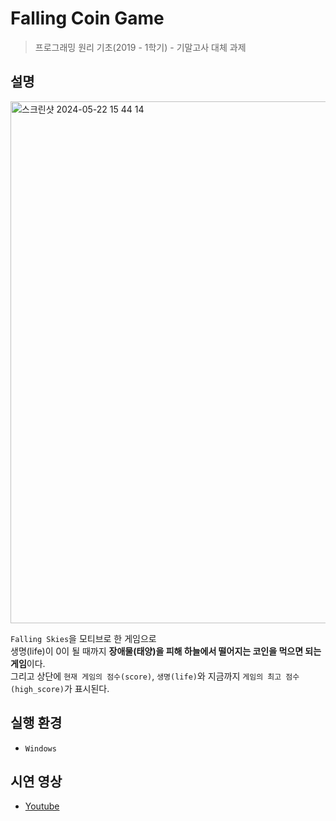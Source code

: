 # Falling Coin Game

> 프로그래밍 원리 기초(2019 - 1학기) - 기말고사 대체 과제

## 설명
<p align=cent>
<img width="835" alt="스크린샷 2024-05-22 15 44 14" src="https://github.com/hamsangjin/Falling_Coin/assets/103736614/c0f6a255-b983-459f-ae71-2bd68a438aac">
</p>

`Falling Skies`을 모티브로 한 게임으로 <br>
생명(life)이 0이 될 때까지 **장애물(태양)을 피해 하늘에서 떨어지는 코인을 먹으면 되는 게임**이다. <br>
그리고 상단에 `현재 게임의 점수(score)`, `생명(life)`와 지금까지 `게임의 최고 점수(high_score)`가 표시된다.

## 실행 환경
- `Windows`

## 시연 영상
- [Youtube](https://youtu.be/bkTjxbqNXrc)
